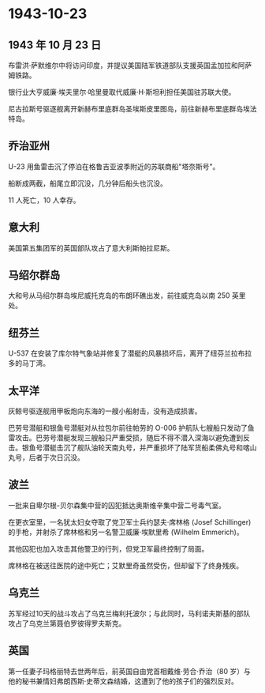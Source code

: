 # 1943-10-23

## 1943 年 10 月 23 日

布雷洪·萨默维尔中将访问印度，并提议美国陆军铁道部队支援英国孟加拉和阿萨姆铁路。

银行业大亨威廉·埃夫里尔·哈里曼取代威廉·H·斯坦利担任美国驻苏联大使。

尼古拉斯号驱逐舰离开新赫布里底群岛圣埃斯皮里图岛，前往新赫布里底群岛埃法特岛。

## 乔治亚州

U-23 用鱼雷击沉了停泊在格鲁吉亚波季附近的苏联商船"塔奈斯号"。

船断成两截，船尾立即沉没，几分钟后船头也沉没。

11 人死亡，10 人幸存。

## 意大利

美国第五集团军的英国部队攻占了意大利斯帕拉尼斯。

## 马绍尔群岛

大和号从马绍尔群岛埃尼威托克岛的布朗环礁出发，前往威克岛以南 250
英里处。

## 纽芬兰

U-537
在安装了库尔特气象站并修复了潜艇的风暴损坏后，离开了纽芬兰拉布拉多的马丁湾。

## 太平洋

灰鲸号驱逐舰用甲板炮向东海的一艘小船射击，没有造成损害。

巴劳号潜艇和银鱼号潜艇对从拉包尔前往帕劳的 O-006
护航队七艘船只发动了鱼雷攻击。巴劳号潜艇发现三艘船只严重受损，随后不得不潜入深海以避免遭到反击。银鱼号潜艇击沉了舰队油轮天南丸号，并严重损坏了陆军货船柔佛丸号和喀山丸号，后者于次日沉没。

## 波兰

一批来自卑尔根-贝尔森集中营的囚犯抵达奥斯维辛集中营二号毒气室。

在更衣室里，一名犹太妇女夺取了党卫军士兵约瑟夫·席林格 (Josef
Schillinger) 的手枪，并射杀了席林格和另一名警卫威廉·埃默里希 (Wilhelm
Emmerich)。

其他囚犯也加入攻击其他警卫的行列，但党卫军最终控制了局面。

席林格在被送往医院的途中死亡；艾默里奇虽然受伤，但却留下了终身残疾。

## 乌克兰

苏军经过10天的战斗攻占了乌克兰梅利托波尔；与此同时，马利诺夫斯基的部队攻占了乌克兰第聂伯罗彼得罗夫斯克。

## 英国

第一任妻子玛格丽特去世两年后，前英国自由党首相戴维·劳合·乔治（80
岁）与他的秘书兼情妇弗朗西斯·史蒂文森结婚，这遭到了他的孩子们的强烈反对。

